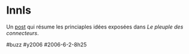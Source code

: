 # InnIs

Un [post](http://innis.canalblog.com/archives/2006/06/02/2007967.html) qui résume les princiaples idées exposées dans *Le pleuple des connecteurs*.

#buzz #y2006 #2006-6-2-8h25
